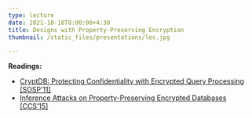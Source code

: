 ```yaml
---
type: lecture
date: 2021-10-18T8:00:00+4:30
title: Designs with Property-Preserving Encryption
thumbnail: /static_files/presentations/lec.jpg

---
```

**Readings:**
- [CryptDB: Protecting Confidentiality with Encrypted Query Processing [SOSP’11]](http://people.csail.mit.edu/nickolai/papers/raluca-cryptdb.pdf)
- [Inference Attacks on Property-Preserving Encrypted Databases [CCS’15]](https://cs.brown.edu/people/seny/pubs/edb.pdf)
